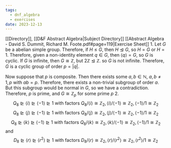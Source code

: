 ```yaml
---
tags:
  - dnf_algebra
  - exercises
date: 2023-12-13
---
```

[[Directory]], [[D&F Abstract Algebra|Subject Directory]]
[[Abstract Algebra - David S. Dummit, Richard M. Foote.pdf#page=119|Exercise Sheet]]
1. 
Let $G$ be a abelian simple group. Therefore, if $H\leq G$, then $H\trianglelefteq G$, so $H=G {}$ or ${} H=1 {}$. Therefore, given a non-identity element ${} q \in G {}$, then ${} \langle q \rangle =G {}$, so $G$ is cyclic. If $G$ is infinite, then $G\cong \mathbb{Z}$, but ${} 2\mathbb{Z} \trianglelefteq \mathbb{Z} {}$. so $G$ is not infinite. Therefore, $G$ is a cyclic group of order ${} p=|q| {}$. 

Now suppose that ${} p$ is composite. Then there exists some ${} a,\, b \in \mathbb{N} {}$, ${} a,\, b\neq 1,\, p {}$ with ${} ab=p {}$. Therefore, there exists a non-trivial subgroup of order $a$. But this subgroup would be normal in $G$, so we have a contradiction. Therefore, $p {}$ is prime, and ${} G\cong \mathbb{Z}_{p} {}$ for some prime $p {}$
2. 
$$
Q_{8} \trianglerighteq \langle i \rangle \trianglerighteq \langle -1 \rangle \trianglerighteq1 \text{ with factors } Q_{8} / \langle i \rangle \cong \mathbb{Z}_{2},\, \langle i \rangle /\langle -1 \rangle \cong \mathbb{Z}_{2},\, \langle -1 \rangle /1 \cong \mathbb{Z}_{2}
$$
$$
Q_{8} \trianglerighteq \langle j \rangle \trianglerighteq \langle -1 \rangle \trianglerighteq1 \text{ with factors } Q_{8} / \langle j \rangle \cong \mathbb{Z}_{2},\, \langle j \rangle /\langle -1 \rangle \cong \mathbb{Z}_{2},\, \langle -1 \rangle /1 \cong \mathbb{Z}_{2}
$$
$$
Q_{8} \trianglerighteq \langle k \rangle \trianglerighteq \langle -1 \rangle \trianglerighteq1 \text{ with factors } Q_{8} / \langle k \rangle \cong \mathbb{Z}_{2},\, \langle k \rangle /\langle -1 \rangle \cong \mathbb{Z}_{2},\, \langle -1 \rangle /1 \cong \mathbb{Z}_{2}
$$
and
$$
D_{8}\trianglerighteq \langle r \rangle \trianglerighteq \langle r^{2} \rangle \trianglerighteq 1 \text{ with factors } D_{8}/\langle r \rangle \cong \mathbb{Z}_{2},\, \langle r \rangle /\langle r^{2} \rangle \cong \mathbb{Z}_{2},\, \langle r^{2} \rangle /1\cong \mathbb{Z}_{2}
$$